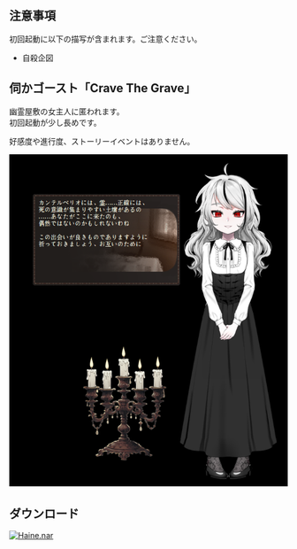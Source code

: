 ## 注意事項
初回起動に以下の描写が含まれます。ご注意ください。
- 自殺企図

## 伺かゴースト「Crave The Grave」
幽霊屋敷の女主人に匿われます。  
初回起動が少し長めです。
  
好感度や進行度、ストーリーイベントはありません。

![screenshot](https://github.com/apxxxxxxe/Haine/raw/image/haine.png)

## ダウンロード
[![Haine.nar](https://img.shields.io/github/v/release/apxxxxxxe/Haine?color=%23ab1609&label=Haine.nar&logo=github)](https://github.com/apxxxxxxe/Haine/releases/latest/download/Haine.nar)


